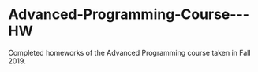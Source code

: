 # Advanced-Programming-Course---HW
Completed homeworks of the Advanced Programming course taken in Fall 2019.
